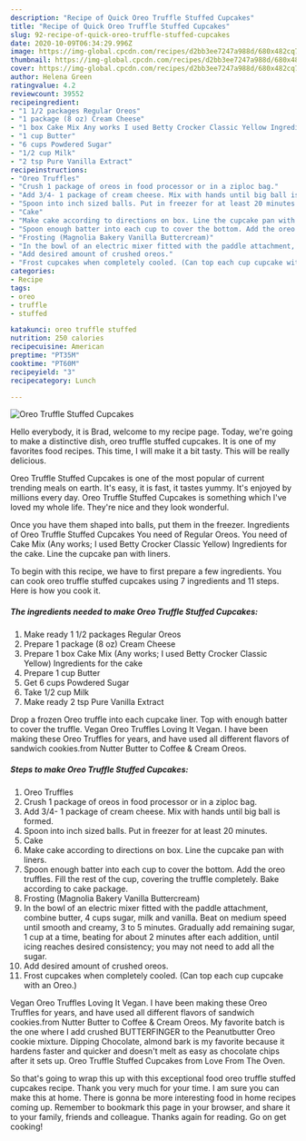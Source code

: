 ```yaml
---
description: "Recipe of Quick Oreo Truffle Stuffed Cupcakes"
title: "Recipe of Quick Oreo Truffle Stuffed Cupcakes"
slug: 92-recipe-of-quick-oreo-truffle-stuffed-cupcakes
date: 2020-10-09T06:34:29.996Z
image: https://img-global.cpcdn.com/recipes/d2bb3ee7247a988d/680x482cq70/oreo-truffle-stuffed-cupcakes-recipe-main-photo.jpg
thumbnail: https://img-global.cpcdn.com/recipes/d2bb3ee7247a988d/680x482cq70/oreo-truffle-stuffed-cupcakes-recipe-main-photo.jpg
cover: https://img-global.cpcdn.com/recipes/d2bb3ee7247a988d/680x482cq70/oreo-truffle-stuffed-cupcakes-recipe-main-photo.jpg
author: Helena Green
ratingvalue: 4.2
reviewcount: 39552
recipeingredient:
- "1 1/2 packages Regular Oreos"
- "1 package (8 oz) Cream Cheese"
- "1 box Cake Mix Any works I used Betty Crocker Classic Yellow Ingredients for the cake"
- "1 cup Butter"
- "6 cups Powdered Sugar"
- "1/2 cup Milk"
- "2 tsp Pure Vanilla Extract"
recipeinstructions:
- "Oreo Truffles"
- "Crush 1 package of oreos in food processor or in a ziploc bag."
- "Add 3/4- 1 package of cream cheese. Mix with hands until big ball is formed."
- "Spoon into inch sized balls. Put in freezer for at least 20 minutes."
- "Cake"
- "Make cake according to directions on box. Line the cupcake pan with liners."
- "Spoon enough batter into each cup to cover the bottom. Add the oreo truffles. Fill the rest of the cup, covering the truffle completely. Bake according to cake package."
- "Frosting (Magnolia Bakery Vanilla Buttercream)"
- "In the bowl of an electric mixer fitted with the paddle attachment, combine butter, 4 cups sugar, milk and vanilla. Beat on medium speed until smooth and creamy, 3 to 5 minutes. Gradually add remaining sugar, 1 cup at a time, beating for about 2 minutes after each addition, until icing reaches desired consistency; you may not need to add all the sugar."
- "Add desired amount of crushed oreos."
- "Frost cupcakes when completely cooled. (Can top each cup cupcake with an Oreo.)"
categories:
- Recipe
tags:
- oreo
- truffle
- stuffed

katakunci: oreo truffle stuffed 
nutrition: 250 calories
recipecuisine: American
preptime: "PT35M"
cooktime: "PT60M"
recipeyield: "3"
recipecategory: Lunch

---
```



![Oreo Truffle Stuffed Cupcakes](https://img-global.cpcdn.com/recipes/d2bb3ee7247a988d/680x482cq70/oreo-truffle-stuffed-cupcakes-recipe-main-photo.jpg)

Hello everybody, it is Brad, welcome to my recipe page. Today, we're going to make a distinctive dish, oreo truffle stuffed cupcakes. It is one of my favorites food recipes. This time, I will make it a bit tasty. This will be really delicious.

Oreo Truffle Stuffed Cupcakes is one of the most popular of current trending meals on earth. It's easy, it is fast, it tastes yummy. It's enjoyed by millions every day. Oreo Truffle Stuffed Cupcakes is something which I've loved my whole life. They're nice and they look wonderful.

Once you have them shaped into balls, put them in the freezer. Ingredients of Oreo Truffle Stuffed Cupcakes You need of Regular Oreos. You need of Cake Mix (Any works; I used Betty Crocker Classic Yellow) Ingredients for the cake. Line the cupcake pan with liners.


To begin with this recipe, we have to first prepare a few ingredients. You can cook oreo truffle stuffed cupcakes using 7 ingredients and 11 steps. Here is how you cook it.

<!--inarticleads1-->

##### The ingredients needed to make Oreo Truffle Stuffed Cupcakes:

1. Make ready 1 1/2 packages Regular Oreos
1. Prepare 1 package (8 oz) Cream Cheese
1. Prepare 1 box Cake Mix (Any works; I used Betty Crocker Classic Yellow) Ingredients for the cake
1. Prepare 1 cup Butter
1. Get 6 cups Powdered Sugar
1. Take 1/2 cup Milk
1. Make ready 2 tsp Pure Vanilla Extract


Drop a frozen Oreo truffle into each cupcake liner. Top with enough batter to cover the truffle. Vegan Oreo Truffles Loving It Vegan. I have been making these Oreo Truffles for years, and have used all different flavors of sandwich cookies.from Nutter Butter to Coffee &amp; Cream Oreos. 

<!--inarticleads2-->

##### Steps to make Oreo Truffle Stuffed Cupcakes:

1. Oreo Truffles
1. Crush 1 package of oreos in food processor or in a ziploc bag.
1. Add 3/4- 1 package of cream cheese. Mix with hands until big ball is formed.
1. Spoon into inch sized balls. Put in freezer for at least 20 minutes.
1. Cake
1. Make cake according to directions on box. Line the cupcake pan with liners.
1. Spoon enough batter into each cup to cover the bottom. Add the oreo truffles. Fill the rest of the cup, covering the truffle completely. Bake according to cake package.
1. Frosting (Magnolia Bakery Vanilla Buttercream)
1. In the bowl of an electric mixer fitted with the paddle attachment, combine butter, 4 cups sugar, milk and vanilla. Beat on medium speed until smooth and creamy, 3 to 5 minutes. Gradually add remaining sugar, 1 cup at a time, beating for about 2 minutes after each addition, until icing reaches desired consistency; you may not need to add all the sugar.
1. Add desired amount of crushed oreos.
1. Frost cupcakes when completely cooled. (Can top each cup cupcake with an Oreo.)


Vegan Oreo Truffles Loving It Vegan. I have been making these Oreo Truffles for years, and have used all different flavors of sandwich cookies.from Nutter Butter to Coffee &amp; Cream Oreos. My favorite batch is the one where I add crushed BUTTERFINGER to the Peanutbutter Oreo cookie mixture. Dipping Chocolate, almond bark is my favorite because it hardens faster and quicker and doesn&#39;t melt as easy as chocolate chips after it sets up. Oreo Truffle Stuffed Cupcakes from Love From The Oven. 

So that's going to wrap this up with this exceptional food oreo truffle stuffed cupcakes recipe. Thank you very much for your time. I am sure you can make this at home. There is gonna be more interesting food in home recipes coming up. Remember to bookmark this page in your browser, and share it to your family, friends and colleague. Thanks again for reading. Go on get cooking!
